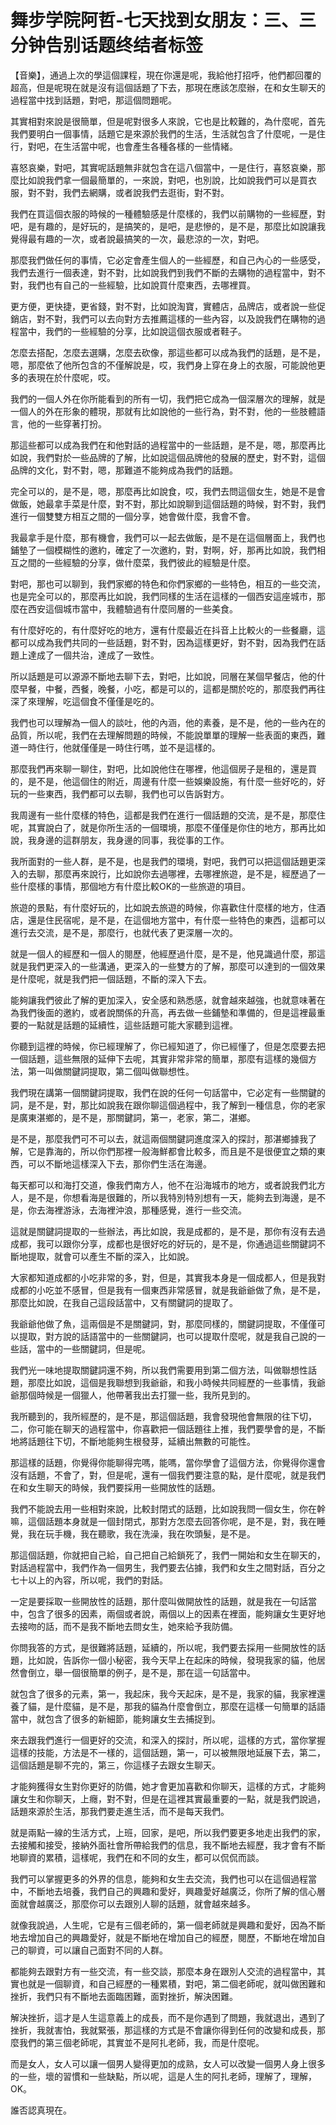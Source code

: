 # 舞步学院阿哲-七天找到女朋友：三、三分钟告别话题终结者标签

【音樂】，通過上次的學這個課程，現在你還是呢，我給他打招呼，他們都回覆的超高，但是呢現在就是沒有這個話題了下去，那現在應該怎麼辦，在和女生聊天的過程當中找到話題，對吧，那這個問題呢。

其實相對來說是很簡單，但是呢對很多人來說，它也是比較難的，為什麼呢，首先我們要明白一個事情，話題它是來源於我們的生活，生活就包含了什麼呢，一是住行，對吧，在生活當中呢，也會產生各種各樣的一些情緒。

喜怒哀樂，對吧，其實呢話題無非就包含在這八個當中，一是住行，喜怒哀樂，那麼比如說我們拿一個最簡單的，一來說，對吧，也別說，比如說我們可以是買衣服，對不對，我們去網購，或者說我們去逛街，對不對。

我們在買這個衣服的時候的一種體驗感是什麼樣的，我們以前購物的一些經歷，對吧，是有趣的，是好玩的，是搞笑的，是吧，是悲慘的，是不是，那麼比如說讓我覺得最有趣的一次，或者說最搞笑的一次，最悲涼的一次，對吧。

那麼我們做任何的事情，它必定會產生個人的一些經歷，和自己內心的一些感受，我們去進行一個表達，對不對，比如說我們到我們不斷的去購物的過程當中，對不對，我們也有自己的一些經驗，比如說買什麼東西，去哪裡買。

更方便，更快捷，更省錢，對不對，比如說淘寶，實體店，品牌店，或者說一些促銷店，對不對，我們可以去向對方去推薦這樣的一些內容，以及說我們在購物的過程當中，我們的一些經驗的分享，比如說這個衣服或者鞋子。

怎麼去搭配，怎麼去選購，怎麼去砍像，那這些都可以成為我們的話題，是不是，嗯，那麼依了他所包含的不僅解說是，哎，我們身上穿在身上的衣服，可能說他更多的表現在於什麼呢，哎。

我們的一個人外在你所能看到的所有一切，我們把它成為一個深層次的理解，就是一個人的外在形象的體現，那就有比如說他的一些行為，對不對，他的一些肢體語言，他的一些穿著打扮。

那這些都可以成為我們在和他對話的過程當中的一些話題，是不是，嗯，那麼再比如說，我們對於一些品牌的了解，比如說這個品牌他的發展的歷史，對不對，這個品牌的文化，對不對，嗯，那難道不能夠成為我們的話題。

完全可以的，是不是，嗯，那麼再比如說食，哎，我們去問這個女生，她是不是會做飯，她最拿手菜是什麼，對不對，那比如說聊到這個話題的時候，對不對，我們進行一個雙雙方相互之間的一個分享，她會做什麼，我會不會。

我最拿手是什麼，那有機會，我們可以一起去做飯，是不是在這個層面上，我們也鋪墊了一個模糊性的邀約，確定了一次邀約，對，對啊，好，那再比如說，我們相互之間的一些經驗的分享，做什麼菜，我們彼此的經驗是什麼。

對吧，那也可以聊到，我們家鄉的特色和你們家鄉的一些特色，相互的一些交流，也是完全可以的，那麼再比如說，我們同樣的生活在這樣的一個西安這座城市，那麼在西安這個城市當中，我體驗過有什麼同層的一些美食。

有什麼好吃的，有什麼好吃的地方，還有什麼最近在抖音上比較火的一些餐廳，這都可以成為我們共同的一些話題，對不對，因為這樣更好，對不對，因為我們在話題上達成了一個共治，達成了一致性。

所以話題是可以源源不斷地去聊下去，對吧，比如說，同層在某個早餐店，他的什麼早餐，中餐，西餐，晚餐，小吃，都是可以的，這都是關於吃的，那麼我們再往深了來理解，吃這個食不僅僅是吃的。

我們也可以理解為一個人的談吐，他的內涵，他的素養，是不是，他的一些內在的品質，所以呢，我們在去理解問題的時候，不能說單單的理解一些表面的東西，難道一時住行，他就僅僅是一時住行嗎，並不是這樣的。

那麼我們再來聊一聊住，對吧，比如說他住在哪裡，他這個房子是租的，還是買的，是不是，他這個住的附近，周邊有什麼一些娛樂設施，有什麼一些好吃的，好玩的一些東西，我們都可以去聊，我們也可以告訴對方。

我周邊有一些什麼樣的特色，這都是我們在進行一個話題的交流，是不是，那麼住呢，其實說白了，就是你所生活的一個環境，那麼不僅僅是你住的地方，那再比如說，我身邊的這群朋友，我身邊的同事，我從事的工作。

我所面對的一些人群，是不是，也是我們的環境，對吧，我們可以把這個話題更深入的去聊，那麼再來說行，比如說你去過哪裡，去哪裡旅遊，是不是，經歷過了一些什麼樣的事情，那個地方有什麼比較OK的一些旅遊的項目。

旅遊的景點，有什麼好玩的，比如說去旅遊的時候，你喜歡住什麼樣的地方，住酒店，還是住民宿呢，是不是，在這個地方當中，有什麼一些特色的東西，這都可以進行去交流，是不是，那麼行，也就代表了更深層一次的。

就是一個人的經歷和一個人的閱歷，他經歷過什麼，是不是，他見識過什麼，那這就是我們更深入的一些溝通，更深入的一些雙方的了解，那麼可以達到的一個效果是什麼呢，就是我們把一個話題，不斷的深入下去。

能夠讓我們彼此了解的更加深入，安全感和熟悉感，就會越來越強，也就意味著在為我們後面的邀約，或者說關係的升高，再去做一些鋪墊和準備的，但是這裡最重要的一點就是話題的延續性，這些話題可能大家聽到這裡。

你聽到這裡的時候，你已經理解了，你已經知道了，你已經懂了，但是怎麼要去把一個話題，這些無限的延伸下去呢，其實非常非常的簡單，那麼有這樣的幾個方法，第一叫做關鍵詞提取，第二個叫做聯想性。

我們現在講第一個關鍵詞提取，我們在說的任何一句話當中，它必定有一些關鍵的詞，是不是，對，那比如說我在跟你聊這個過程中，我了解到一種信息，你的老家是廣東湛鄉的，是不是，那關鍵詞，第一，老家，第二，湛鄉。

是不是，那麼我們可不可以去，就這兩個關鍵詞進度深入的探討，那湛鄉據我了解，它是靠海的，所以你們那裡一般海鮮都會比較多，而且是不是很便宜之類的東西，可以不斷地這樣深入下去，那你們生活在海邊。

每天都可以和海打交道，像我們南方人，他不在沿海城市的地方，或者說我們北方人，是不是，你想看海是很難的，所以我特別特別想有一天，能夠去到海邊，是不是，你去海裡游泳，去海裡沖浪，那種感覺，進行一些交流。

這就是關鍵詞提取的一些辦法，再比如說，我是成都的，是不是，那你有沒有去過成都，我可以跟你分享，成都也是很好吃的好玩的，是不是，你通過這些關鍵詞不斷地提取，就會可以產生不斷的深入，比如說。

大家都知道成都的小吃非常的多，對，但是，其實我本身是一個成都人，但是我對成都的小吃並不感冒，但是我有一個東西非常感冒，就是我爺爺做了魚，是不是，那麼比如說，在我自己這段話當中，又有關鍵詞的提取了。

我爺爺他做了魚，這兩個是不是關鍵詞，對，那麼同樣的，關鍵詞提取，不僅僅可以提取，對方說的話語當中的一些關鍵詞，也可以提取什麼呢，就是我自己說的一些話，當中的一些關鍵詞，但是呢。

我們光一味地提取關鍵詞還不夠，所以我們需要用到第二個方法，叫做聯想性話題，那麼比如說，這個是我聯想到我爺爺，和我小時候共同經歷的一些事情，我爺爺那個時候是一個獵人，他帶著我出去打獵一些，我所見到的。

我所聽到的，我所經歷的，是不是，那這個話題，我會發現他會無限的往下切，二，你可能在聊天的過程當中，你喜歡把一個話題往上推，我們要學會的是，不斷地將話題往下切，不斷地能夠生根發芽，延續出無數的可能性。

那這樣的話題，你覺得你能聊得完嗎，能嗎，當你學會了這個方法，你覺得你還會沒有話題，不會了，對，但是呢，還有一個我們要注意的點，是什麼呢，就是我們在和女生聊天的時候，我們要採用一些開放性的話題。

我們不能說去用一些相對來說，比較封閉式的話題，比如說我問一個女生，你在幹嘛，這個話題本身就是一個封閉式，那對方怎麼去回答你呢，是不是，對，我在睡覺，我在玩手機，我在聽歌，我在洗澡，我在吹頭髮，是不是。

那這個話題，你就把自己給，自己把自己給鎖死了，我們一開始和女生在聊天的，對話過程當中，我們作為一個男生，我們要去佔據，我們和女生之間對話，百分之七十以上的內容，所以呢，我們的對話。

一定是要採取一些開放性的話題，那什麼叫做開放性的話題，就是我在一句話當中，包含了很多的因素，兩個或者說，兩個以上的因素在裡面，能夠讓女生更好地去接吻的話，而不是我不斷地去問女生，她來給予我防備。

你問我答的方式，是很難將話題，延續的，所以呢，我們要去採用一些開放性的話題，比如說，告訴你一個小秘密，我今天早上在起床的時候，發現我家的貓，他居然會倒立，舉一個很簡單的例子，是不是，那在這一句話當中。

就包含了很多的元素，第一，我起床，我今天起床，是不是，我家的貓，我家裡還養了貓，是什麼貓，是不是，那我的貓為什麼會倒立，那麼在這樣一句簡單的話語當中，就包含了很多的新細節，能夠讓女生去捕捉到。

來去跟我們進行一個更好的交流，和深入的探討，所以呢，這樣的方式，當你掌握這樣的技能，方法是不一樣的，這個話題，第一，可以被無限地延展下去，第二，這個話題是聊不完的，第三，你這樣子去跟女生聊天。

才能夠獲得女生對你更好的防備，她才會更加喜歡和你聊天，這樣的方式，才能夠讓女生和你聊天，上癮，對不對，但是在這裡其實最重要的一點，就是我們說過，話題來源於生活，那我們要走進生活，而不是每天我們。

就是兩點一線的生活方式，上班，回家，是吧，所以我們要更多地走出我們的家，去接觸和接受，接納外面社會所帶給我們的信息，我不斷地去經歷，我才會有不斷地聊資的累積，這樣呢，我們在和不同的女生，都可以侃侃而談。

我們可以掌握更多的外界的信息，能夠和女生去交流，我們也可以在這個過程當中，不斷地去培養，我們自己的興趣和愛好，興趣愛好越廣泛，你所了解的信心層面就會越廣泛，那麼你可以去跟別人聊的話題，就會越來越多。

就像我說過，人生呢，它是有三個老師的，第一個老師就是興趣和愛好，因為不斷地去增加自己的興趣愛好，就是不斷地在增加自己的經歷，閱歷，不斷地在增加自己的聊資，可以讓自己面對不同的人群。

都能夠去跟對方有一些交流，有一些交談，那麼本身在跟別人交流的過程當中，其實也就是一個聊資，和自己經歷的一種累積，對吧，第二個老師呢，就叫做困難和挫折，我們只有不斷地去面臨困難，面對挫折，解決困難。

解決挫折，這才是人生這意義上的成長，而不是你遇到了問題，我就退出，遇到了挫折，我就害怕，我就緊張，那這樣的方式是不會讓你得到任何的改變和成長，那麼我們的第三個老師呢，其實並不是阿扎老師，我，而是什麼呢。

而是女人，女人可以讓一個男人變得更加的成熟，女人可以改變一個男人身上很多的一些，壞的習慣和一些缺點，所以呢，這是人生的阿扎老師，理解了，理解，OK。

誰否認真現在。